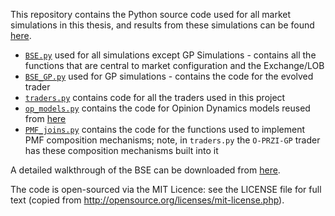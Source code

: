 This repository contains the Python source code used for all market simulations in this thesis, and results from these simulations can be found [here](/AllResults/analysis/).

- [`BSE.py`](BSE.py) used for all simulations except GP Simulations - contains all the functions that are central to market configuration and the Exchange/LOB 
- [`BSE_GP.py`](BSE_GP.py) used for GP simulations - contains the code for the evolved trader 
- [`traders.py`](traders.py) contains code for all the traders used in this project 
- [`op_models.py`](op_models.py) contains the code for Opinion Dynamics models reused from [here](https://github.com/ken-neth/opinion_dynamics_BSE)
- [`PMF_joins.py`](PMF_joins.py) contains the code for the functions used to implement PMF composition mechanisms; note, in `traders.py` the `O-PRZI-GP` trader has these composition mechanisms built into it

A detailed walkthrough of the BSE can be downloaded from [here](https://github.com/davecliff/BristolStockExchange/blob/master/BSEguide1.2e.pdf).

The code is open-sourced via the MIT Licence: see the LICENSE file for full text (copied from http://opensource.org/licenses/mit-license.php).
